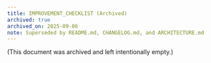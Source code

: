 ```yaml
---
title: IMPROVEMENT_CHECKLIST (Archived)
archived: true
archived_on: 2025-09-06
note: Superseded by README.md, CHANGELOG.md, and ARCHITECTURE.md
---
```


(This document was archived and left intentionally empty.)
